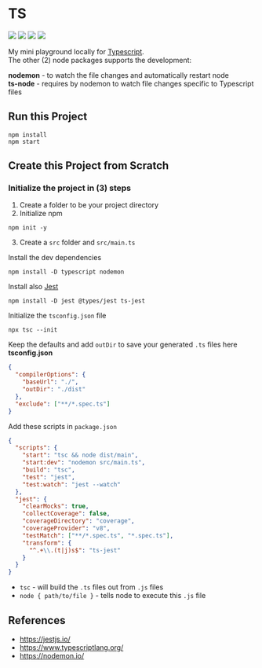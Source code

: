 # TS

<p>
    <img src="https://img.shields.io/badge/typescript-4.5.4-blue"/>
    <img src="https://img.shields.io/badge/nodemon-2.0.16-green"/>
    <img src="https://img.shields.io/badge/ts--node-10.4.0-red"/>
    <img src="https://img.shields.io/badge/jest-27.0.6-red"/>
</p>

My mini playground locally for [Typescript](https://www.typescriptlang.org/).<br>
The other (2) node packages supports the development:<br>

**nodemon** - to watch the file changes and automatically restart node<br>
**ts-node** - requires by nodemon to watch file changes specific to Typescript files

## Run this Project

```
npm install
npm start
```

## Create this Project from Scratch

### Initialize the project in (3) steps

1. Create a folder to be your project directory
2. Initialize npm

```
npm init -y
```

3. Create a `src` folder and `src/main.ts`<br>

Install the dev dependencies

```
npm install -D typescript nodemon
```

Install also [Jest](https://jestjs.io/)

```
npm install -D jest @types/jest ts-jest
```

Initialize the `tsconfig.json` file

```
npx tsc --init
```

Keep the defaults and add `outDir` to save your generated `.ts` files here
**tsconfig.json**

```json
{
  "compilerOptions": {
    "baseUrl": "./",
    "outDir": "./dist"
  },
  "exclude": ["**/*.spec.ts"]
}
```

Add these scripts in `package.json`

```json
{
  "scripts": {
    "start": "tsc && node dist/main",
    "start:dev": "nodemon src/main.ts",
    "build": "tsc",
    "test": "jest",
    "test:watch": "jest --watch"
  },
  "jest": {
    "clearMocks": true,
    "collectCoverage": false,
    "coverageDirectory": "coverage",
    "coverageProvider": "v8",
    "testMatch": ["**/*.spec.ts", "*.spec.ts"],
    "transform": {
      "^.+\\.(t|j)s$": "ts-jest"
    }
  }
}
```

- `tsc` - will build the `.ts` files out from `.js` files<br>
- `node { path/to/file }` - tells node to execute this `.js` file<br>

## References

- https://jestjs.io/
- https://www.typescriptlang.org/
- https://nodemon.io/
